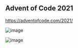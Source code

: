 ## Advent of Code 2021 ##

https://adventofcode.com/2021/

![image](https://user-images.githubusercontent.com/62023521/144650887-0ff997bd-2922-4b24-9ab2-ab57b706d595.png)

![image](https://user-images.githubusercontent.com/62023521/144651290-70d742c1-63d1-4cc7-99e9-a598c6a97c64.png)
